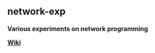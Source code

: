 ## network-exp 
**Various experiments on network programming**

**[Wiki](https://github.com/tienthanh8490/network-exp/wiki)**
